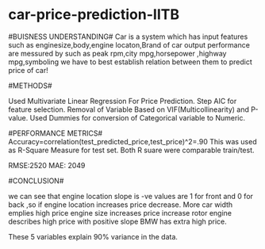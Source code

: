 # car-price-prediction-IITB

#BUISNESS UNDERSTANDING#
Car is a system which has input features such as enginesize,body,engine locaton,Brand of car 
output performance are messured by  such as peak rpm,city mpg,horsepower ,highway mpg,symboling 
we have to best establish relation between them to predict price of car!

#METHODS#

Used Multivariate Linear Regression For Price Prediction.
Step AIC for feature selection.
Removal of Variable Based on VIF(Multicollinearity) and P-value.
Used Dummies for conversion of Categorical variable to Numeric.

#PERFORMANCE METRICS#
Accuracy=correlation(test_predicted_price,test_price)^2=.90
This was used as R-Square Measure for test set.
Both R suare were comparable train/test.


RMSE:2520
MAE: 2049

#CONCLUSION#

we can see that engine location slope is -ve values are 1 for front and 0 for back ,so if engine location increases price decrease.
More car width emplies high price
engine size increases price increase
rotor engine describes high price with positive slope
BMW has extra high price.

These 5 variables explain 90% variance in the data.
